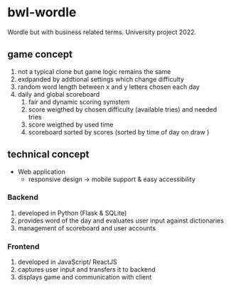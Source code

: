 # bwl-wordle
Wordle but with business related terms. University project 2022.

## game concept
1. not a typical clone but game logic remains the same
2. exdpanded by addtional settings which change difficulty
3. random word length between x and y letters chosen each day
4. daily and global scoreboard
    1. fair and dynamic scoring symstem
    2. score weigthed by chosen difficulty (available tries) and needed tries
    3. score weigthed by used time
    4. scoreboard sorted by scores (sorted by time of day on draw )


## technical concept
* Web application
    * responsive design &rarr; mobile support & easy accessibility

### Backend
1. developed in Python (Flask & SQLite)
2. provides word of the day and evaluates user input against dictionaries
3. management of scoreboard and user accounts

### Frontend
1. developed in JavaScript/ ReactJS
2. captures user input and transfers it to backend
3. displays game and communication with client
